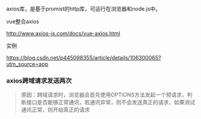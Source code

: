 axios库，是基于promist的http库，可运行在浏览器和node.js中。

vue整合axios

http://www.axios-js.com/docs/vue-axios.html


实例

https://blog.csdn.net/p445098355/article/details/106300065?utm_source=app

### axios跨域请求发送两次
> 原因：跨域请求时，浏览器会首先使用OPTIONS方法发起一个预请求，判断接口是否能够正常通讯，若通讯异常，则不会发送真正的请求，如果测试通讯正常，则开始真正的请求